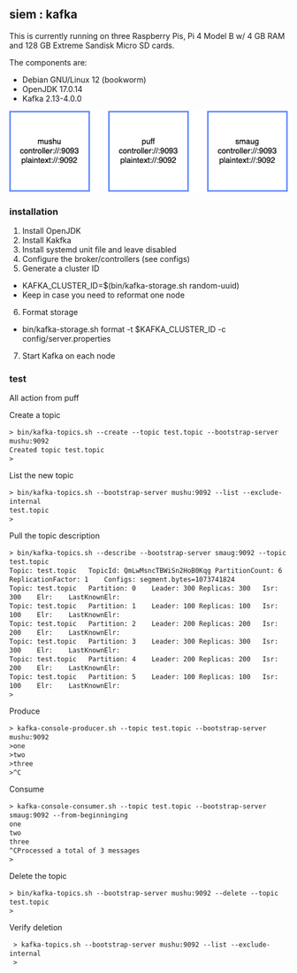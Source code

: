 ## siem : kafka

This is currently running on three Raspberry Pis, Pi 4 Model B w/ 4 GB RAM and 128 GB Extreme Sandisk Micro SD cards.

The components are:

* Debian GNU/Linux 12 (bookworm)
* OpenJDK 17.0.14
* Kafka 2.13-4.0.0

![image](png/dragons.drawio.png)


### installation

1. Install OpenJDK
2. Install Kakfka
3. Install systemd unit file and leave disabled
4. Configure the broker/controllers (see configs)
5. Generate a cluster ID
* KAFKA_CLUSTER_ID=$(bin/kafka-storage.sh random-uuid)
* Keep in case you need to reformat one node
6. Format storage
* bin/kafka-storage.sh format -t $KAFKA_CLUSTER_ID -c config/server.properties
7. Start Kafka on each node


### test

All action from puff


Create a topic

    > bin/kafka-topics.sh --create --topic test.topic --bootstrap-server mushu:9092
    Created topic test.topic
    >


List the new topic

    > bin/kafka-topics.sh --bootstrap-server mushu:9092 --list --exclude-internal
    test.topic
    >


Pull the topic description

    > bin/kafka-topics.sh --describe --bootstrap-server smaug:9092 --topic test.topic
    Topic: test.topic	TopicId: QmLwMsncTBWiSn2HoB0Kqg	PartitionCount: 6	ReplicationFactor: 1	Configs: segment.bytes=1073741824
	Topic: test.topic	Partition: 0	Leader: 300	Replicas: 300	Isr: 300	Elr: 	LastKnownElr:
	Topic: test.topic	Partition: 1	Leader: 100	Replicas: 100	Isr: 100	Elr: 	LastKnownElr:
	Topic: test.topic	Partition: 2	Leader: 200	Replicas: 200	Isr: 200	Elr: 	LastKnownElr:
	Topic: test.topic	Partition: 3	Leader: 300	Replicas: 300	Isr: 300	Elr: 	LastKnownElr:
	Topic: test.topic	Partition: 4	Leader: 200	Replicas: 200	Isr: 200	Elr: 	LastKnownElr:
	Topic: test.topic	Partition: 5	Leader: 100	Replicas: 100	Isr: 100	Elr: 	LastKnownElr:
    >


Produce

    > kafka-console-producer.sh --topic test.topic --bootstrap-server mushu:9092
    >one
    >two
    >three
    >^C


Consume

    > kafka-console-consumer.sh --topic test.topic --bootstrap-server smaug:9092 --from-beginninging
    one
    two
    three
    ^CProcessed a total of 3 messages
    >


Delete the topic

    > bin/kafka-topics.sh --bootstrap-server mushu:9092 --delete --topic test.topic
    >


Verify deletion

     > kafka-topics.sh --bootstrap-server mushu:9092 --list --exclude-internal
     >





